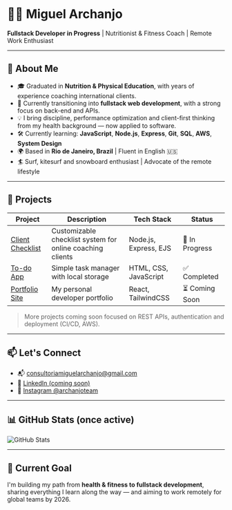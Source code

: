 # 👨‍💻 Miguel Archanjo

**Fullstack Developer in Progress** | Nutritionist & Fitness Coach | Remote Work Enthusiast

---

## 🧠 About Me

- 🎓 Graduated in **Nutrition & Physical Education**, with years of experience coaching international clients.
- 🔁 Currently transitioning into **fullstack web development**, with a strong focus on back-end and APIs.
- 💡 I bring discipline, performance optimization and client-first thinking from my health background — now applied to software.
- 🛠️ Currently learning: **JavaScript**, **Node.js**, **Express**, **Git**, **SQL**, **AWS**, **System Design**
- 🌍 Based in **Rio de Janeiro, Brazil** | Fluent in English 🇺🇸
- 🏄 Surf, kitesurf and snowboard enthusiast | Advocate of the remote lifestyle

---

## 🚀 Projects

| Project | Description | Tech Stack | Status |
|--------|-------------|------------|--------|
| [Client Checklist](#) | Customizable checklist system for online coaching clients | Node.js, Express, EJS | 🚧 In Progress |
| [To-do App](#) | Simple task manager with local storage | HTML, CSS, JavaScript | ✅ Completed |
| [Portfolio Site](#) | My personal developer portfolio | React, TailwindCSS | ⏳ Coming Soon |

> More projects coming soon focused on REST APIs, authentication and deployment (CI/CD, AWS).

---

## 📫 Let's Connect

- 📬 [consultoriamiguelarchanjo@gmail.com](mailto:consultoriamiguelarchanjo@gmail.com)
- 💼 [LinkedIn (coming soon)](#)
- 📸 [Instagram @archanjoteam](https://instagram.com/archanjoteam)

---

## 📊 GitHub Stats (once active)

![GitHub Stats](https://github-readme-stats.vercel.app/api?username=miguelarchanjo&show_icons=true&theme=tokyonight)

---

## 🔭 Current Goal

I'm building my path from **health & fitness to fullstack development**, sharing everything I learn along the way — and aiming to work remotely for global teams by 2026.
